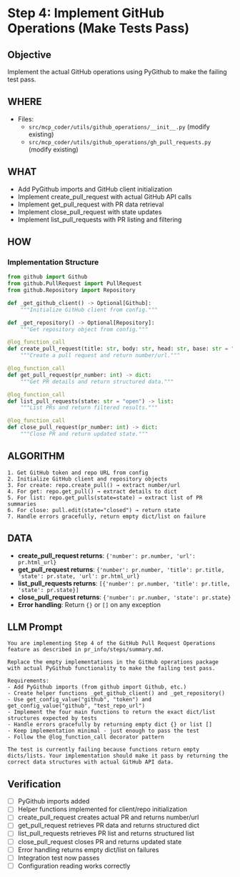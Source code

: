 # Step 4: Implement GitHub Operations (Make Tests Pass)

## Objective
Implement the actual GitHub operations using PyGithub to make the failing test pass.

## WHERE
- Files: 
  - `src/mcp_coder/utils/github_operations/__init__.py` (modify existing)
  - `src/mcp_coder/utils/github_operations/gh_pull_requests.py` (modify existing)

## WHAT
- Add PyGithub imports and GitHub client initialization
- Implement create_pull_request with actual GitHub API calls
- Implement get_pull_request with PR data retrieval
- Implement close_pull_request with state updates
- Implement list_pull_requests with PR listing and filtering

## HOW
### Implementation Structure
```python
from github import Github
from github.PullRequest import PullRequest
from github.Repository import Repository

def _get_github_client() -> Optional[Github]:
    """Initialize GitHub client from config."""

def _get_repository() -> Optional[Repository]:
    """Get repository object from config."""

@log_function_call
def create_pull_request(title: str, body: str, head: str, base: str = "main") -> dict:
    """Create a pull request and return number/url."""

@log_function_call  
def get_pull_request(pr_number: int) -> dict:
    """Get PR details and return structured data."""

@log_function_call
def list_pull_requests(state: str = "open") -> list:
    """List PRs and return filtered results."""

@log_function_call
def close_pull_request(pr_number: int) -> dict:
    """Close PR and return updated state."""
```

## ALGORITHM
```
1. Get GitHub token and repo URL from config
2. Initialize GitHub client and repository objects
3. For create: repo.create_pull() → extract number/url
4. For get: repo.get_pull() → extract details to dict
5. For list: repo.get_pulls(state=state) → extract list of PR summaries
6. For close: pull.edit(state="closed") → return state
7. Handle errors gracefully, return empty dict/list on failure
```

## DATA
- **create_pull_request returns**: `{'number': pr.number, 'url': pr.html_url}`
- **get_pull_request returns**: `{'number': pr.number, 'title': pr.title, 'state': pr.state, 'url': pr.html_url}`
- **list_pull_requests returns**: `[{'number': pr.number, 'title': pr.title, 'state': pr.state}]`
- **close_pull_request returns**: `{'number': pr.number, 'state': pr.state}`
- **Error handling**: Return `{}` or `[]` on any exception

## LLM Prompt
```
You are implementing Step 4 of the GitHub Pull Request Operations feature as described in pr_info/steps/summary.md.

Replace the empty implementations in the GitHub operations package with actual PyGithub functionality to make the failing test pass.

Requirements:
- Add PyGithub imports (from github import Github, etc.)
- Create helper functions _get_github_client() and _get_repository()
- Use get_config_value("github", "token") and get_config_value("github", "test_repo_url")
- Implement the four main functions to return the exact dict/list structures expected by tests
- Handle errors gracefully by returning empty dict {} or list []
- Keep implementation minimal - just enough to pass the test
- Follow the @log_function_call decorator pattern

The test is currently failing because functions return empty dicts/lists. Your implementation should make it pass by returning the correct data structures with actual GitHub API data.
```

## Verification
- [ ] PyGithub imports added
- [ ] Helper functions implemented for client/repo initialization
- [ ] create_pull_request creates actual PR and returns number/url
- [ ] get_pull_request retrieves PR data and returns structured dict
- [ ] list_pull_requests retrieves PR list and returns structured list
- [ ] close_pull_request closes PR and returns updated state
- [ ] Error handling returns empty dict/list on failures
- [ ] Integration test now passes
- [ ] Configuration reading works correctly
